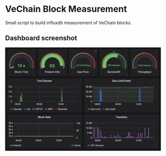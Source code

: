 # VeChain Block Measurement

Small script to build influxdb measurement of VeChain blocks.


## Dashboard screenshot

![dashboard](dashboard/screenshot.png)
